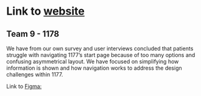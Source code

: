 # Link to [website](https://1178.netlify.app)

## Team 9 - 1178

We have from our own survey and user interviews concluded that patients struggle with navigating 1177’s start page because of too many options and confusing asymmetrical layout. We have focused on simplifying how information is shown and how navigation works to address the design challenges within 1177.

Link to [Figma:](https://www.figma.com/design/9wokwM3nHa4trKzwIrYm1p/Sketch?node-id=28-459&p=f&t=S5qUMKPUoay7pBmk-0)
